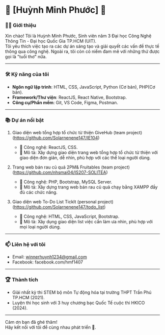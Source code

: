 # 🌟 [Huỳnh Minh Phước] 🌟

### 👨‍💻 Giới thiệu

Xin chào! Tôi là Huỳnh Minh Phước, Sinh viên năm 3 Đại học Công Nghệ Thông Tin - Đại học Quốc Gia TP.HCM (UIT).  
Tôi yêu thích việc tạo ra các dự án sáng tạo và giải quyết các vấn đề thực tế thông qua công nghệ. Ngoài ra, tôi còn có niềm đam mê với những thứ được gọi là "tuổi thơ" nữa.

---

### 🛠️ Kỹ năng của tôi

- **Ngôn ngữ lập trình**: HTML, CSS, JavaScript, Python (Cơ bản), PHP(Cơ bản).
- **Framework/Thư viện**: ReactJS, React Native, Bootstrap.
- **Công cụ/Phần mềm**: Git, VS Code, Figma, Postman.

---

### 📚 Dự án nổi bật

1. Giao diện web tổng hợp tổ chức từ thiện GiveHub (team project) (https://github.com/Solarnenene147/IE104)

   - 🔧 Công nghệ: ReactJS, CSS.
   - 🌟 Mô tả: Xây dựng giao diện trang web tổng hợp tổ chức từ thiện với giao diện đơn giản, dễ nhìn, phù hợp với các thể loại người dùng.

2. Trang web bán rau củ quả 2PM& Fruitables (team project) (https://github.com/nhsmai04/IS207-SOLITEA)

   - 🔧 Công nghệ: PHP, Bootstrap, MySQL Server.
   - 🌟 Mô tả: Xây dựng trang web bán rau củ quả chạy bằng XAMPP đầy đủ các chức năng.

3. Giao diện web To-Do List TickIt (personal project) (https://github.com/Solarnenene147/todo_list)
   - 🔧 Công nghệ: HTML, CSS, JavaScript, Bootstrap.
   - 🌟 Mô tả: Xây dụng giao diện list việc cần làm ưa nhìn, phù hợp với mọi loại người dùng.

---

### 📫 Liên hệ với tôi

- Email: winnerhuynh1234@gmail.com
- Facebook: facebook.com/hmf1407

---

### 🏆 Thành tích

- Giải nhất kỳ thi STEM bộ môn Tự động hóa tại trường THPT Trần Phú TP.HCM (2021).
- Luyện thi học sinh với 3 huy chương bạc Quốc Tế cuộc thi HKICO (2024).

---

Cảm ơn bạn đã ghé thăm!  
Hãy kết nối với tôi để cùng nhau phát triển 🎉.
